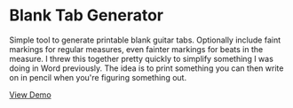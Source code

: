 # Blank Tab Generator

Simple tool to generate printable blank guitar tabs. Optionally include faint markings for regular measures, even fainter markings for beats in the measure. I threw this together pretty quickly to simplify something I was doing in Word previously. The idea is to print something you can then write on in pencil when you're figuring something out.

[View Demo][demo]

[demo]: https://tilde.ampersand.space/tab-generator/
